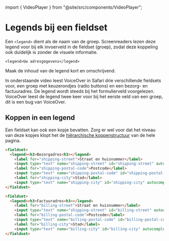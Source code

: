 <!-- @license CC0-1.0 -->

import { VideoPlayer } from "@site/src/components/VideoPlayer";

# Legends bij een fieldset

Een `<legend>` dient als de naam van de groep. Screenreaders lezen deze legend voor bij elk invoerveld in de fieldset (groep), zodat deze koppeling ook duidelijk is zonder de visuele informatie.

`<legend>Uw adresgegevens</legend>`

Maak de inhoud van de legend kort en omschrijvend.

In onderstaande video leest VoiceOver in Safari drie verschillende fieldsets voor, een groep met keuzerondjes (radio buttons) en een bezorg- en factuuradres. De legend wordt steeds bij het formulierveld voorgelezen.
VoiceOver leest de legend twee keer voor bij het eerste veld van een groep, dit is een bug van VoiceOver.

<VideoPlayer videoId="WMa7LToyZVc" />

## Koppen in een legend

Een fieldset kan ook een kopje bevatten. Zorg er wel voor dat het niveau van deze kopjes klopt het de <a href="https://www.a11yproject.com/posts/how-to-accessible-heading-structure/">hiërarchische koppenstructuur</a> van de hele pagina.

```html
<fieldset>
  <legend><h3>Bezorgadres<h3></legend>
    <label for="shipping-street">Straat en huisnummer</label>
    <input type="text" name="shipping-street" id="shipping-street" autocomplete="shipping address-line1">
    <label for="shipping-postal-code">Postcode</label>
    <input type="text" name="shipping-postal-code" id="shipping-postal-code" autocomplete="shipping postal-code"></div>
    <label for="shipping-city">Stad</label>
    <input type="text" name="shipping-city" id="shipping-city" autocomplete="shipping address-level2">
</fieldset>

<fieldset>
  <legend><h3>Factuuradres<h3></legend>
    <label for="billing-street">Straat en huisnummer</label>
    <input type="text" name="shipping-street" id="billing-street" autocomplete="billing address-line1">
    <label for="billing-postal-code">Postcode</label>
    <input type="text" name="billing-postal-code" id="billing-postal-code" autocomplete="billing postal-code">
    <label for="billing-city">Stad</label>
    <input type="text" name="billing-city" id="billing-city" autocomplete=" billingaddress-level2">
</fieldset>
```
